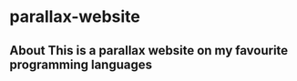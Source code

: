 ﻿# parallax-website

<h2>About
This is a parallax website on my favourite programming languages</h2>
